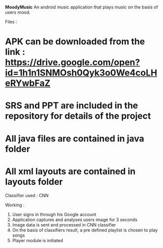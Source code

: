**MoodyMusic**
An android music application that plays music on the basis of users mood.

Files :
# APK can be downloaded from the link : https://drive.google.com/open?id=1h1n1SNMOsh0Qyk3o0We4coLHeRYwbFaZ
# SRS and PPT are included in the repository for details of the project
# All java files are contained in java folder
# All xml layouts are contained in layouts folder

Classifier used : CNN

Working :
1. User signs in through his Google account
2. Application captures and analyses users image for 3 seconds
3. Image data is sent and processed in CNN classifier
4. On the basis of classifiers result, a pre defined playlist is chosen to play songs
5. Player module is initiated
